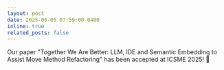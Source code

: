 ```yaml
---
layout: post
date: 2025-06-05 07:59:00-0400
inline: true
related_posts: false
---
```


Our paper "Together We Are Better: LLM, IDE and Semantic Embedding to Assist Move Method Refactoring" has been accepted at ICSME 2025! 🎉